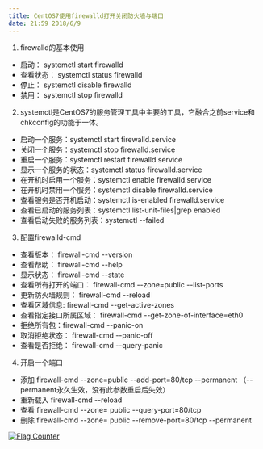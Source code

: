 ```yaml
---
title: CentOS7使用firewalld打开关闭防火墙与端口
date: 21:59 2018/6/9
---
```


1. firewalld的基本使用
- 启动： systemctl start firewalld
- 查看状态： systemctl status firewalld 
- 停止： systemctl disable firewalld
- 禁用： systemctl stop firewalld
 
2. systemctl是CentOS7的服务管理工具中主要的工具，它融合之前service和chkconfig的功能于一体。
- 启动一个服务：systemctl start firewalld.service
- 关闭一个服务：systemctl stop firewalld.service
- 重启一个服务：systemctl restart firewalld.service
- 显示一个服务的状态：systemctl status firewalld.service
- 在开机时启用一个服务：systemctl enable firewalld.service
- 在开机时禁用一个服务：systemctl disable firewalld.service
- 查看服务是否开机启动：systemctl is-enabled firewalld.service
- 查看已启动的服务列表：systemctl list-unit-files|grep enabled
- 查看启动失败的服务列表：systemctl --failed

3. 配置firewalld-cmd
- 查看版本： firewall-cmd --version
- 查看帮助： firewall-cmd --help
- 显示状态： firewall-cmd --state
- 查看所有打开的端口： firewall-cmd --zone=public --list-ports
- 更新防火墙规则： firewall-cmd --reload
- 查看区域信息:  firewall-cmd --get-active-zones
- 查看指定接口所属区域： firewall-cmd --get-zone-of-interface=eth0
- 拒绝所有包：firewall-cmd --panic-on
- 取消拒绝状态： firewall-cmd --panic-off
- 查看是否拒绝： firewall-cmd --query-panic

4. 开启一个端口
- 添加      firewall-cmd --zone=public --add-port=80/tcp --permanent
           （--permanent永久生效，没有此参数重启后失效）
- 重新载入   firewall-cmd --reload
- 查看      firewall-cmd --zone= public --query-port=80/tcp
- 删除      firewall-cmd --zone= public --remove-port=80/tcp --permanent
     

<a href="https://info.flagcounter.com/gnaM"><img src="https://s05.flagcounter.com/count2/gnaM/bg_FFFFFF/txt_000000/border_CCCCCC/columns_2/maxflags_10/viewers_0/labels_0/pageviews_0/flags_0/percent_0/" alt="Flag Counter" border="0"></a>
